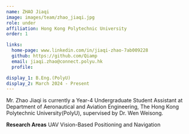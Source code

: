 ```yaml
---
name: ZHAO Jiaqi
image: images/team/zhao_jiaqi.jpg
role: under
affiliation: Hong Kong Polytechnic University
order: 1

links:
  home-page: www.linkedin.com/in/jiaqi-zhao-7ab009228
  github: https://github.com/Qiamp
  email: jiaqi.zhao@connect.polyu.hk
  profile: 

display_1: B.Eng.(PolyU)
display_2: March 2024 - Present
---
```


<!--  Add a short self introduction here -->
<!-- Like Research Areas -->

Mr. Zhao Jiaqi is currently a Year-4 Undergraduate Student Assistant at Department of Aeronautical and Aviation Engineering, The Hong Kong Polytechnic University(PolyU), supervised by Dr. Wen Weisong. 

**Research Areas**
UAV Vision-Based Positioning and Navigation
